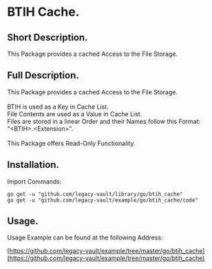 # BTIH Cache.


## Short Description.

This Package provides a cached Access to the File Storage.

## Full Description.

This Package provides a cached Access to the File Storage.<br />
<br />
BTIH is used as a Key in Cache List.<br />
File Contents are used as a Value in Cache List.<br />
Files are stored in a linear Order and their Names follow this Format:<br />
	"&lt;BTIH&gt;.&lt;Extension&gt;".<br />
<br />
This Package offers Read-Only Functionality.

## Installation.

Import Commands:
```
go get -u "github.com/legacy-vault/library/go/btih_cache"
go get -u "github.com/legacy-vault/example/go/btih_cache/code"
```

## Usage.

Usage Example can be found at the following Address:

[https://github.com/legacy-vault/example/tree/master/go/btih_cache](https://github.com/legacy-vault/example/tree/master/go/btih_cache)
